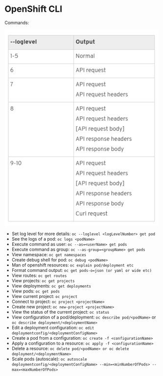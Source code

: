 # OpenShift CLI

Commands:

![](<../.gitbook/assets/image (2).png>)

* Set log level for more details: `oc --loglevel <logLevelNumber> get pod`
* See the logs of a pod: `oc logs <podName>`
* Execute command as user: `oc --as=<userName> get pods`
* Execute command as group: `oc --as-group=<groupName> get pods`
* View namespace: `oc get namespaces`
* Create debug shell for pod: `oc debug <podName>`
* Man of openshift resources: `oc explain pod/deployment etc`
* Format command output: `oc get pods-o=json (or yaml or wide etc)`
* View routes: `oc get routes`
* View projects: `oc get projects`
* View deployments: `oc get deployments`
* View pods: `oc get pods`
* View current project: `oc project`
* Connect to project: `oc project <projectName>`
* Create new project: `oc new-project <projectName>`
* View the status of the current project: `oc status`
* View configuration of a pod/deployment: `oc describe pod/<podName>` or `oc describe deployment/<deploymentName>`
* Edit a deployment configuration: `oc edit deploymentconfig/<deploymentConfigName>`
* Create a pod from a configuration: `oc create -f <configurationName>`
* Apply a configuration to a resource: `oc apply -f <configurationName>`
* Delete a resource: `oc delete pod/<podName> or oc delete deployment/<deploymentName>`
* Scale pods (autoscale): `oc autoscale deploymentconfig/<deploymentConfigName> --min=<minNumberOfPods> --max=<maxNumberOfPods>`
